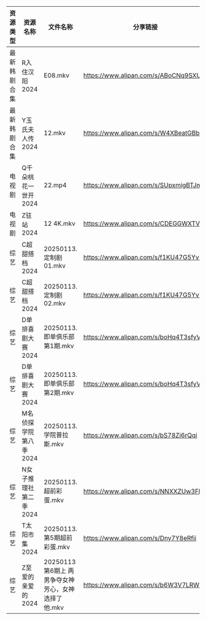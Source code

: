 | 资源类型   | 资源名称          | 文件名称                             | 分享链接                                 | 更新时间                |
| ------ | ------------- | -------------------------------- | ------------------------------------ | ------------------- |
| 最新韩剧合集 | R入住汉阳2024     | E08.mkv                          | https://www.alipan.com/s/ABoCNq9SXUm | 2025-01-13 00:06:21 |
| 最新韩剧合集 | Y玉氏夫人传2024    | 12.mkv                           | https://www.alipan.com/s/W4XBeatGBb7 | 2025-01-13 00:06:41 |
| 电视剧    | Q千朵桃花一世开2024  | 22.mp4                           | https://www.alipan.com/s/SUpxmigBTJm | 2025-01-13 14:06:22 |
| 电视剧    | Z驻站2024       | 12 4K.mkv                        | https://www.alipan.com/s/CDEGGWXTVZe | 2025-01-13 00:06:47 |
| 综艺     | C超甜搭档2024     | 20250113.定制剧01.mkv               | https://www.alipan.com/s/f1KU47G5YvP | 2025-01-13 16:06:40 |
| 综艺     | C超甜搭档2024     | 20250113.定制剧02.mkv               | https://www.alipan.com/s/f1KU47G5YvP | 2025-01-13 16:06:39 |
| 综艺     | D单排喜剧大赛2024   | 20250113.即单俱乐部第1期.mkv            | https://www.alipan.com/s/boHq4T3sfyV | 2025-01-13 16:06:43 |
| 综艺     | D单排喜剧大赛2024   | 20250113.即单俱乐部第2期.mkv            | https://www.alipan.com/s/boHq4T3sfyV | 2025-01-13 16:06:42 |
| 综艺     | M名侦探学院第八季2024 | 20250113.学院普拉斯.mkv               | https://www.alipan.com/s/bS78Zi6rQqi | 2025-01-13 16:07:02 |
| 综艺     | N女子推理社第二季2024 | 20250113.超前彩蛋.mkv                | https://www.alipan.com/s/NNXXZUw3FNE | 2025-01-13 16:07:27 |
| 综艺     | T太阳市集2024     | 20250113.第5期超前彩蛋.mkv             | https://www.alipan.com/s/Dny7Y8eRfii | 2025-01-13 16:07:47 |
| 综艺     | Z至爱的亲爱的2024   | 20250113第6期上 两男争夺女神芳心，女神选择了他.mkv | https://www.alipan.com/s/b6W3V7LRWRj | 2025-01-13 14:08:47 |
